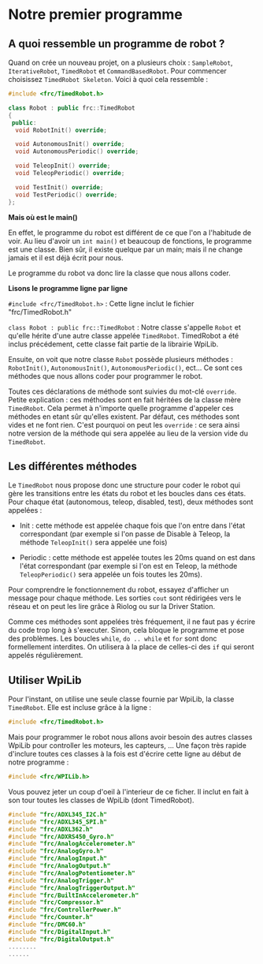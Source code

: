 # Notre premier programme

## A quoi ressemble un programme de robot ?

Quand on crée un nouveau projet, on a plusieurs choix : `SampleRobot`, `IterativeRobot`, `TimedRobot` et `CommandBasedRobot`. Pour commencer choisissez `TimedRobot Skeleton`. Voici à quoi cela ressemble :

```c++
#include <frc/TimedRobot.h>

class Robot : public frc::TimedRobot
{
 public:
  void RobotInit() override;

  void AutonomousInit() override;
  void AutonomousPeriodic() override;

  void TeleopInit() override;
  void TeleopPeriodic() override;

  void TestInit() override;
  void TestPeriodic() override;
};
```

**Mais où est le main()**

En effet, le programme du robot est différent de ce que l'on a l'habitude de voir. Au lieu d'avoir un `int main()` et beaucoup de fonctions, le programme est une classe. Bien sûr, il existe quelque par un main; mais il ne change jamais et il est déjà écrit pour nous.

Le programme du robot va donc lire la classe que nous allons coder.


**Lisons le programme ligne par ligne**

`#include <frc/TimedRobot.h>` : Cette ligne inclut le fichier "frc/TimedRobot.h"

`class Robot : public frc::TimedRobot` : Notre classe s'appelle `Robot` et qu'elle hérite d'une autre classe appelée `TimedRobot`. TimedRobot a été inclus précédement, cette classe fait partie de la librairie WpiLib.

Ensuite, on voit que notre classe `Robot` possède plusieurs méthodes : `RobotInit()`, `AutonomousInit()`, `AutonomousPeriodic()`, ect... Ce sont ces méthodes que nous allons coder pour programmer le robot.

Toutes ces déclarations de méthode sont suivies du mot-clé `override`. Petite explication : ces méthodes sont en fait héritées de la classe mère `TimedRobot`. Cela permet à n'importe quelle programme d'appeler ces méthodes en etant sûr qu'elles existent. Par défaut, ces méthodes sont vides et ne font rien. C'est pourquoi on peut les `override` : ce sera ainsi notre version de la méthode qui sera appelée au lieu de la version vide du `TimedRobot`.


## Les différentes méthodes

Le `TimedRobot` nous propose donc une structure pour coder le robot qui gère les transitions entre les états du robot et les boucles dans ces états. Pour chaque état (autonomous, teleop, disabled, test), deux méthodes sont appelées :

- Init : cette méthode est appelée chaque fois que l'on entre dans l'état correspondant (par exemple si l'on passe de Disable à Teleop, la méthode `TeleopInit()` sera appelée une fois)

- Periodic : cette méthode est appelée toutes les 20ms quand on est dans l'état correspondant (par exemple si l'on est en Teleop, la méthode `TeleopPeriodic()` sera appelée un fois toutes les 20ms).

Pour comprendre le fonctionnement du robot, essayez d'afficher un message pour chaque méthode. Les sorties `cout` sont rédirigées vers le réseau et on peut les lire grâce à Riolog ou sur la Driver Station.

Comme ces méthodes sont appelées très fréquement, il ne faut pas y écrire du code trop long à s'executer. Sinon, cela bloque le programme et pose des problèmes. Les boucles `while`, `do .. while` et `for` sont donc formellement interdites. On utilisera à la place de celles-ci des `if` qui seront appelés régulièrement.

## Utiliser WpiLib

Pour l'instant, on utilise une seule classe fournie par WpiLib, la classe `TimedRobot`. Elle est incluse grâce à la ligne :
```c++
#include <frc/TimedRobot.h>
```

Mais pour programmer le robot nous allons avoir besoin des autres classes WpiLib pour controller les moteurs, les capteurs, ... Une façon très rapide d'inclure toutes ces classes à la fois est d'écrire cette ligne au début de notre programme :
```c++
#include <frc/WPILib.h>
```
Vous pouvez jeter un coup d'oeil à l'interieur de ce ficher. Il inclut en fait à son tour toutes les classes de WpiLib (dont TimedRobot).
```c++
#include "frc/ADXL345_I2C.h"
#include "frc/ADXL345_SPI.h"
#include "frc/ADXL362.h"
#include "frc/ADXRS450_Gyro.h"
#include "frc/AnalogAccelerometer.h"
#include "frc/AnalogGyro.h"
#include "frc/AnalogInput.h"
#include "frc/AnalogOutput.h"
#include "frc/AnalogPotentiometer.h"
#include "frc/AnalogTrigger.h"
#include "frc/AnalogTriggerOutput.h"
#include "frc/BuiltInAccelerometer.h"
#include "frc/Compressor.h"
#include "frc/ControllerPower.h"
#include "frc/Counter.h"
#include "frc/DMC60.h"
#include "frc/DigitalInput.h"
#include "frc/DigitalOutput.h"
........
......
```